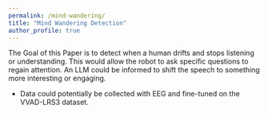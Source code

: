 ```yaml
---
permalink: /mind-wandering/
title: "Mind Wandering Detection"
author_profile: true
---
```

The Goal of this Paper is to detect when a human drifts and stops listening or understanding. This would allow the robot to ask specific questions to regain attention. An LLM could be informed to shift the speech to something more interesting or engaging.
   - Data could potentially be collected with EEG and fine-tuned on the VVAD-LRS3 dataset.